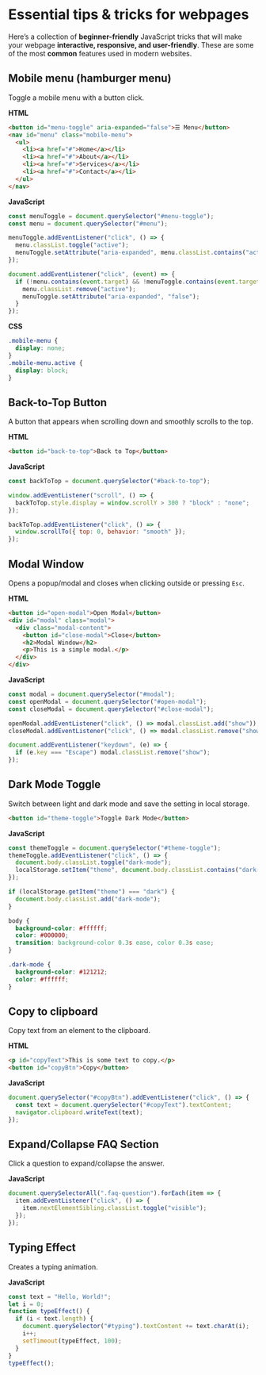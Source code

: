 # Essential tips & tricks for webpages

Here’s a collection of **beginner-friendly** JavaScript tricks that will make your webpage **interactive, responsive, and user-friendly**. These are some of the most **common** features used in modern websites.

## **Mobile menu (hamburger menu)**
Toggle a mobile menu with a button click.

**HTML**
```html
<button id="menu-toggle" aria-expanded="false">☰ Menu</button>
<nav id="menu" class="mobile-menu">
  <ul>
    <li><a href="#">Home</a></li>
    <li><a href="#">About</a></li>
    <li><a href="#">Services</a></li>
    <li><a href="#">Contact</a></li>
  </ul>
</nav>
```

**JavaScript**
```js
const menuToggle = document.querySelector("#menu-toggle");
const menu = document.querySelector("#menu");

menuToggle.addEventListener("click", () => {
  menu.classList.toggle("active");
  menuToggle.setAttribute("aria-expanded", menu.classList.contains("active"));
});

document.addEventListener("click", (event) => {
  if (!menu.contains(event.target) && !menuToggle.contains(event.target)) {
    menu.classList.remove("active");
    menuToggle.setAttribute("aria-expanded", "false");
  }
});
```

**CSS**
```css
.mobile-menu {
  display: none;
}
.mobile-menu.active {
  display: block;
}
```

## Back-to-Top Button
A button that appears when scrolling down and smoothly scrolls to the top.

**HTML**
```html
<button id="back-to-top">Back to Top</button>
```

**JavaScript**
```js
const backToTop = document.querySelector("#back-to-top");

window.addEventListener("scroll", () => {
  backToTop.style.display = window.scrollY > 300 ? "block" : "none";
});

backToTop.addEventListener("click", () => {
  window.scrollTo({ top: 0, behavior: "smooth" });
});
```

## Modal Window
Opens a popup/modal and closes when clicking outside or pressing `Esc`.

**HTML**
```html
<button id="open-modal">Open Modal</button>
<div id="modal" class="modal">
  <div class="modal-content">
    <button id="close-modal">Close</button>
    <h2>Modal Window</h2>
    <p>This is a simple modal.</p>
  </div>
</div>
```

**JavaScript**
```js
const modal = document.querySelector("#modal");
const openModal = document.querySelector("#open-modal");
const closeModal = document.querySelector("#close-modal");

openModal.addEventListener("click", () => modal.classList.add("show"));
closeModal.addEventListener("click", () => modal.classList.remove("show"));

document.addEventListener("keydown", (e) => {
  if (e.key === "Escape") modal.classList.remove("show");
});
```

## Dark Mode Toggle
Switch between light and dark mode and save the setting in local storage.

```html
<button id="theme-toggle">Toggle Dark Mode</button>
```


**JavaScript**
```js
const themeToggle = document.querySelector("#theme-toggle");
themeToggle.addEventListener("click", () => {
  document.body.classList.toggle("dark-mode");
  localStorage.setItem("theme", document.body.classList.contains("dark-mode") ? "dark" : "light");
});

if (localStorage.getItem("theme") === "dark") {
  document.body.classList.add("dark-mode");
}
```

```css
body {
  background-color: #ffffff;
  color: #000000;
  transition: background-color 0.3s ease, color 0.3s ease;
}

.dark-mode {
  background-color: #121212;
  color: #ffffff;
}
```

## Copy to clipboard
Copy text from an element to the clipboard.

**HTML**
```html
<p id="copyText">This is some text to copy.</p>
<button id="copyBtn">Copy</button>
```

**JavaScript**
```js
document.querySelector("#copyBtn").addEventListener("click", () => {
  const text = document.querySelector("#copyText").textContent;
  navigator.clipboard.writeText(text);
});
```

## Expand/Collapse FAQ Section
Click a question to expand/collapse the answer.

**JavaScript**
```js
document.querySelectorAll(".faq-question").forEach(item => {
  item.addEventListener("click", () => {
    item.nextElementSibling.classList.toggle("visible");
  });
});
```

## Typing Effect
Creates a typing animation.

**JavaScript**
```js
const text = "Hello, World!";
let i = 0;
function typeEffect() {
  if (i < text.length) {
    document.querySelector("#typing").textContent += text.charAt(i);
    i++;
    setTimeout(typeEffect, 100);
  }
}
typeEffect();
```
